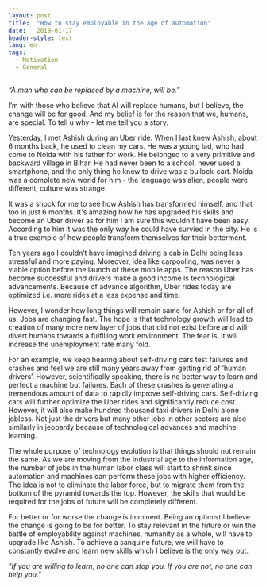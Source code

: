 ```yaml
---
layout: post
title:  "How to stay employable in the age of automation"
date:   2019-01-17
header-style: text
lang: en
tags:
  - Motivation
  - General
---
```

*“A man who can be replaced by a machine, will be.”*

I’m with those who believe that AI will replace humans, but I believe, the change will be for good. And my belief is for the reason that we, humans, are special. To tell u why - let me tell you a story.

Yesterday, I met Ashish during an Uber ride. When I last knew Ashish, about 6 months back, he used to clean my cars. He was a young lad, who had come to Noida with his father for work. He belonged to a very primitive and backward village in Bihar. He had never been to a school, never used a smartphone, and the only thing he knew to drive was a bullock-cart. Noida was a complete new world for him - the language was alien, people were different, culture was strange.    

It was a shock for me to see how Ashish has transformed himself, and that too in just 6 months. It's amazing how he has upgraded his skills and become an Uber driver as for him I am sure this wouldn't have been easy. According to him it was the only way he could have survied in the city. He is a true example of how people transform themselves for their betterment.

Ten years ago I couldn’t have imagined driving a cab in Delhi being less stressful and more paying. Moreover, idea like carpooling, was never a viable option before the launch of these mobile apps. The reason Uber has become successful and drivers make a good income is technological advancements. Because of advance algorithm, Uber rides today are optimized i.e. more rides at a less expense and time.

However, I wonder how long things will remain same for Ashish or for all of us. Jobs are changing fast. The hope is that technology growth will lead to creation of many more new layer of jobs that did not exist before and will divert humans towards a fulfilling work environment. The fear is, it will increase the unemployment rate many fold. 

For an example, we keep hearing about self-driving cars test failures and crashes and feel we are still many years away from getting rid of ‘human drivers’. However, scientifically speaking, there is no better way to learn and perfect a machine but failures. Each of these crashes is generating a tremendous amount of data to rapidly improve self-driving cars. Self-driving cars will further optimize the Uber rides and significantly reduce cost. However, it will also make hundred thousand taxi drivers in Delhi alone jobless. Not just the drivers but many other jobs in other sectors are also similarly in jeopardy because of technological advances and machine learning.

The whole purpose of technology evolution is that things should not remain the same. As we are moving from the Industrial age to the information age, the number of jobs in the human labor class will start to shrink since automation and machines can perform these jobs with higher efficiency. The idea is not to eliminate the labor force, but to migrate them from the bottom of the pyramid towards the top. However, the skills that would be required for the jobs of future will be completely different.

For better or for worse the change is imminent. Being an optimist I believe the change is going to be for better. To stay relevant in the future or win the battle of employability against machines, humanity as a whole, will have to upgrade like Ashish. To achieve a sanguine future, we will have to constantly evolve and learn new skills which I believe is the only way out.

*"If you are willing to learn, no one can stop you. If you are not, no one can help you."*
